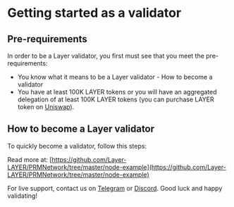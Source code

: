 # Getting started as a validator

## Pre-requirements

In order to be a Layer validator, you first must see that you meet the pre-requirements:

* You know what it means to be a Layer validator - How to become a validator
* You have at least 100K LAYER tokens or you will have an aggregated delegation of at least 100K LAYER tokens (you can purchase LAYER token on [Uniswap](https://uniswap.exchange/swap/0x970b9bb2c0444f5e81e9d0efb84c8ccdcdcaf84d)).

## How to become a Layer validator

To quickly become a validator, follow this steps:

Read more at: [https://github.com/Layer-LAYER/PRMNetwork/tree/master/node-example](https://github.com/Layer-LAYER/PRMNetwork/tree/master/node-example)

For live support, contact us on [Telegram](https://t.me/) or [Discord](https://discord.gg/). Good luck and happy validating!
